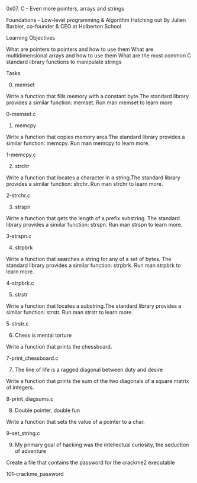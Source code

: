 0x07. C - Even more pointers, arrays and strings



Foundations - Low-level programming & Algorithm  Hatching out
By Julien Barbier, co-founder & CEO at Holberton School



Learning Objectives

What are pointers to pointers and how to use them
What are multidimensional arrays and how to use them
What are the most common C standard library functions to manipulate strings


Tasks

0. memset

Write a function that fills memory with a constant byte.The standard library provides a similar function: memset. Run man memset to learn more

0-memset.c


1. memcpy

Write a function that copies memory area.The standard library provides a similar function: memcpy. Run man memcpy to learn more.

1-memcpy.c


2. strchr

Write a function that locates a character in a string.The standard library provides a similar function: strchr. Run man strchr to learn more.

2-strchr.c


3. strspn

Write a function that gets the length of a prefix substring. The standard library provides a similar function: strspn. Run man strspn to learn more.


3-strspn.c


4. strpbrk

Write a function that searches a string for any of a set of bytes. The standard library provides a similar function: strpbrk. Run man strpbrk to learn more.

4-strpbrk.c



5. strstr

Write a function that locates a substring.The standard library provides a similar function: strstr. Run man strstr to learn more.


5-strstr.c


6. Chess is mental torture

Write a function that prints the chessboard.

7-print_chessboard.c



7. The line of life is a ragged diagonal between duty and desire

Write a function that prints the sum of the two diagonals of a square matrix of integers.

8-print_diagsums.c



8. Double pointer, double fun

Write a function that sets the value of a pointer to a char.

9-set_string.c


9. My primary goal of hacking was the intellectual curiosity, the seduction of adventure

Create a file that contains the password for the crackme2 executable

101-crackme_password



















